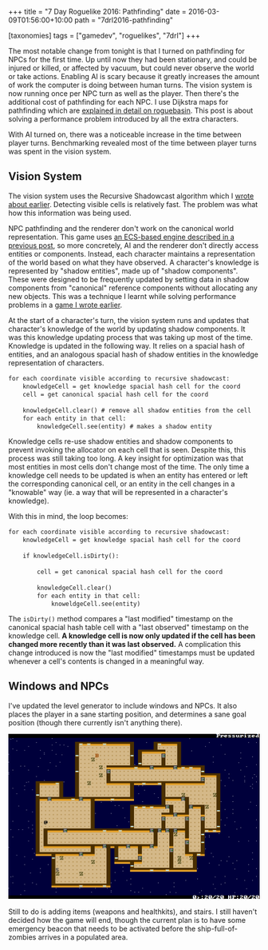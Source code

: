 +++
title = "7 Day Roguelike 2016: Pathfinding"
date = 2016-03-09T01:56:00+10:00
path = "7drl2016-pathfinding"

[taxonomies]
tags = ["gamedev", "roguelikes", "7drl"]
+++

The most notable change from tonight is that
I turned on pathfinding for NPCs for the first time. Up until now they
had been stationary, and could be injured or killed, or affected by vacuum, but
could never observe the world or take actions. Enabling AI is scary because it
greatly increases the amount of work the computer is doing between human turns.
The vision system is now running once per NPC turn as well as the player. Then
there's the additional cost of pathfinding for each NPC. I use Dijkstra maps for
pathfinding which are
[explained in detail on roguebasin](http://www.roguebasin.com/index.php?title=The_Incredible_Power_of_Dijkstra_Maps).
This post is about solving a performance problem introduced by all the extra
characters.

With AI turned on, there was a noticeable increase in the time between player
turns.
Benchmarking revealed most of the time between player turns was spent in the
vision system.

## Vision System
The vision system uses the Recursive Shadowcast algorithm which I
[wrote about earlier](@/blog/visible-area-detection-recursive-shadowcast/index.md).
Detecting visible cells
is relatively fast. The problem was what how this information was being used.

NPC pathfinding and the renderer don't work on the canonical world
representation. This game uses
[an ECS-based engine described in a previous post](@/blog/encoding-rules-for-turn-based-games/index.md),
so more concretely, AI and the
renderer don't directly access entities or components. Instead, each character
maintains a representation of the world based on what they have observed.
A character's knowledge is represented by "shadow entities", made up of
"shadow components". These were designed to be frequently updated by setting
data in shadow components from "canonical" reference components without allocating
any new objects. This was a technique I learnt while solving performance problems in a
[game I wrote earlier](@/projects/bugcatcher/index.md).

At the
start of a character's turn, the vision system runs and updates that character's
knowledge of the world by updating shadow components.
It was this knowledge updating process that was taking
up most of the time. Knowledge is updated in the following way. It relies on a
spacial hash of entities, and an analogous spacial hash of shadow entities in
the knowledge representation of characters.
```
for each coordinate visible according to recursive shadowcast:
    knowledgeCell = get knowledge spacial hash cell for the coord
    cell = get canonical spacial hash cell for the coord

    knowledgeCell.clear() # remove all shadow entities from the cell
    for each entity in that cell:
        knowledgeCell.see(entity) # makes a shadow entity

```

Knowledge cells re-use shadow entities
and shadow components to prevent invoking the allocator on each cell that is seen.
Despite this, this process was still taking too long. A key insight for
optimization was that most entities in most cells don't change most of the time.
The only time a knowledge cell needs to be updated is when an entity has entered
or left the corresponding canonical cell, or an entity in the cell changes in a
"knowable" way (ie. a way that will be represented in a character's knowledge).

With this in mind, the loop becomes:
```
for each coordinate visible according to recursive shadowcast:
    knowledgeCell = get knowledge spacial hash cell for the coord

    if knowledgeCell.isDirty():

        cell = get canonical spacial hash cell for the coord

        knowledgeCell.clear()
        for each entity in that cell:
            knoweldgeCell.see(entity)

```

The `isDirty()` method compares a "last modified" timestamp on the canonical
spacial hash table cell with a "last observed" timestamp on the knowledge cell.
**A knowledge cell is now only updated if the cell has been changed more recently
than it was last observed.** A complication this change introduced is now the
"last modified" timestamps must be updated whenever a cell's contents is changed
in a meaningful way.

## Windows and NPCs

I've updated the level generator to include windows and NPCs. It also places the
player in a sane starting position, and determines a sane goal position (though
there currently isn't anything there).

![screenshot.png](screenshot.png)

Still to do is adding items (weapons and healthkits), and stairs. I still
haven't decided how the game will end, though the current plan is to have some
emergency beacon that needs to be activated before the ship-full-of-zombies
arrives in a populated area.
